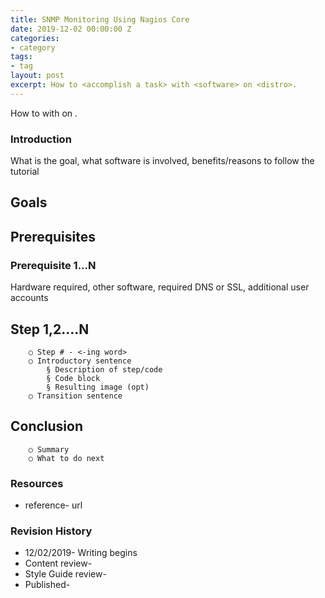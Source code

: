 ```yaml
---
title: SNMP Monitoring Using Nagios Core
date: 2019-12-02 00:00:00 Z
categories:
- category
tags:
- tag
layout: post
excerpt: How to <accomplish a task> with <software> on <distro>.
---
```


How to <accomplish a task> with <software> on <distro>.

### Introduction
What is the goal, what software is involved, benefits/reasons to follow the tutorial

## Goals

## Prerequisites

### Prerequisite 1...N
Hardware required, other software, required DNS or SSL, additional user accounts

## Step 1,2….N
		○ Step # - <-ing word> 
		○ Introductory sentence
			§ Description of step/code
			§ Code block
			§ Resulting image (opt)
		○ Transition sentence
## Conclusion
		○ Summary
		○ What to do next
### Resources
* reference- url

### Revision History
* 12/02/2019- Writing begins
* Content review-
* Style Guide review-
* Published-